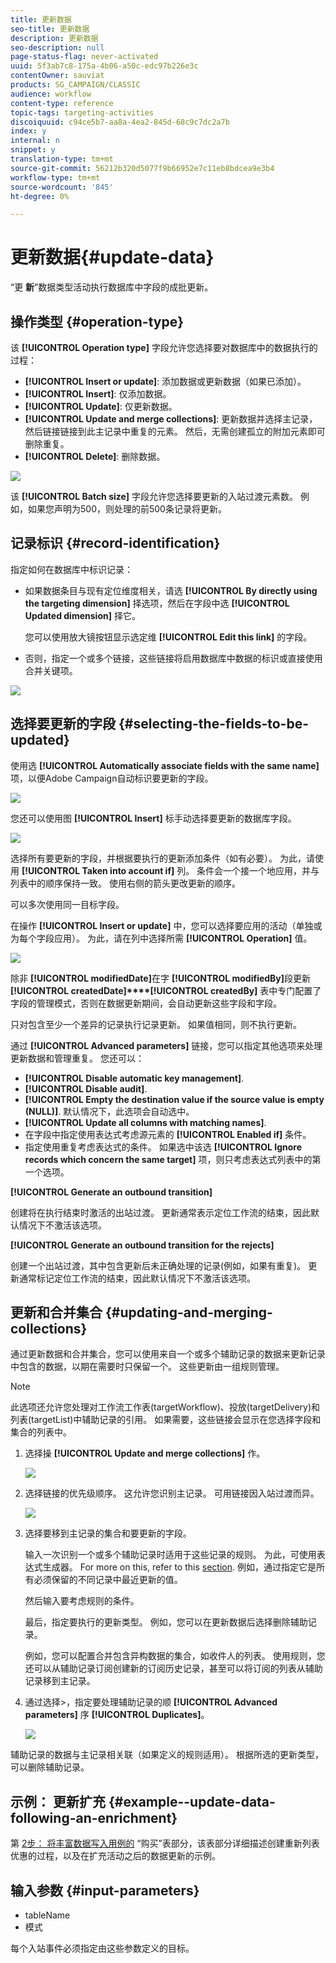 ```yaml
---
title: 更新数据
seo-title: 更新数据
description: 更新数据
seo-description: null
page-status-flag: never-activated
uuid: 5f3ab7c8-175a-4b06-a50c-edc97b226e3c
contentOwner: sauviat
products: SG_CAMPAIGN/CLASSIC
audience: workflow
content-type: reference
topic-tags: targeting-activities
discoiquuid: c94ce5b7-aa8a-4ea2-845d-68c9c7dc2a7b
index: y
internal: n
snippet: y
translation-type: tm+mt
source-git-commit: 56212b320d5077f9b66952e7c11eb8bdcea9e3b4
workflow-type: tm+mt
source-wordcount: '845'
ht-degree: 0%

---
```



# 更新数据{#update-data}

“更 **新**”数据类型活动执行数据库中字段的成批更新。

## 操作类型 {#operation-type}

该 **[!UICONTROL Operation type]** 字段允许您选择要对数据库中的数据执行的过程：

* **[!UICONTROL Insert or update]**: 添加数据或更新数据（如果已添加）。
* **[!UICONTROL Insert]**: 仅添加数据。
* **[!UICONTROL Update]**: 仅更新数据。
* **[!UICONTROL Update and merge collections]**: 更新数据并选择主记录，然后链接链接到此主记录中重复的元素。 然后，无需创建孤立的附加元素即可删除重复。
* **[!UICONTROL Delete]**: 删除数据。

![](assets/s_advuser_update_data_1.png)

该 **[!UICONTROL Batch size]** 字段允许您选择要更新的入站过渡元素数。 例如，如果您声明为500，则处理的前500条记录将更新。

## 记录标识 {#record-identification}

指定如何在数据库中标识记录：

* 如果数据条目与现有定位维度相关，请选 **[!UICONTROL By directly using the targeting dimension]** 择选项，然后在字段中选 **[!UICONTROL Updated dimension]** 择它。

   您可以使用放大镜按钮显示选定维 **[!UICONTROL Edit this link]** 的字段。

* 否则，指定一个或多个链接，这些链接将启用数据库中数据的标识或直接使用合并关键项。

![](assets/s_advuser_update_data_2.png)

## 选择要更新的字段 {#selecting-the-fields-to-be-updated}

使用选 **[!UICONTROL Automatically associate fields with the same name]** 项，以便Adobe Campaign自动标识要更新的字段。

![](assets/s_advuser_update_data_3b.png)

您还可以使用图 **[!UICONTROL Insert]** 标手动选择要更新的数据库字段。

![](assets/s_advuser_update_data_3.png)

选择所有要更新的字段，并根据要执行的更新添加条件（如有必要）。 为此，请使用 **[!UICONTROL Taken into account if]** 列。 条件会一个接一个地应用，并与列表中的顺序保持一致。 使用右侧的箭头更改更新的顺序。

可以多次使用同一目标字段。

在操作 **[!UICONTROL Insert or update]** 中，您可以选择要应用的活动（单独或为每个字段应用）。 为此，请在列中选择所需 **[!UICONTROL Operation]** 值。

![](assets/s_advuser_update_data_5.png)

除非 **[!UICONTROL modifiedDate]**&#x200B;在字 **[!UICONTROL modifiedBy]**&#x200B;段更新 **[!UICONTROL createdDate]****[!UICONTROL createdBy]** 表中专门配置了字段的管理模式，否则在数据更新期间，会自动更新这些字段和字段。

只对包含至少一个差异的记录执行记录更新。 如果值相同，则不执行更新。

通过 **[!UICONTROL Advanced parameters]** 链接，您可以指定其他选项来处理更新数据和管理重复。 您还可以：

* **[!UICONTROL Disable automatic key management]**.
* **[!UICONTROL Disable audit]**.
* **[!UICONTROL Empty the destination value if the source value is empty (NULL)]**. 默认情况下，此选项会自动选中。
* **[!UICONTROL Update all columns with matching names]**.
* 在字段中指定使用表达式考虑源元素的 **[!UICONTROL Enabled if]** 条件。
* 指定使用重复考虑表达式的条件。 如果选中该选 **[!UICONTROL Ignore records which concern the same target]** 项，则只考虑表达式列表中的第一个选项。

**[!UICONTROL Generate an outbound transition]**

创建将在执行结束时激活的出站过渡。 更新通常表示定位工作流的结束，因此默认情况下不激活该选项。

**[!UICONTROL Generate an outbound transition for the rejects]**

创建一个出站过渡，其中包含更新后未正确处理的记录(例如，如果有重复)。 更新通常标记定位工作流的结束，因此默认情况下不激活该选项。

## 更新和合并集合 {#updating-and-merging-collections}

通过更新数据和合并集合，您可以使用来自一个或多个辅助记录的数据来更新记录中包含的数据，以期在需要时只保留一个。 这些更新由一组规则管理。

>[!NOTE]
>
>此选项还允许您处理对工作流工作表(targetWorkflow)、投放(targetDelivery)和列表(targetList)中辅助记录的引用。 如果需要，这些链接会显示在您选择字段和集合的列表中。

1. 选择操 **[!UICONTROL Update and merge collections]** 作。

   ![](assets/update_and_merge_collections1.png)

1. 选择链接的优先级顺序。 这允许您识别主记录。 可用链接因入站过渡而异。

   ![](assets/update_and_merge_collections2.png)

1. 选择要移到主记录的集合和要更新的字段。

   输入一次识别一个或多个辅助记录时适用于这些记录的规则。 为此，可使用表达式生成器。 For more on this, refer to this [section](../../platform/using/defining-filter-conditions.md#building-expressions). 例如，通过指定它是所有必须保留的不同记录中最近更新的值。

   然后输入要考虑规则的条件。

   最后，指定要执行的更新类型。 例如，您可以在更新数据后选择删除辅助记录。

   例如，您可以配置合并包含异构数据的集合，如收件人的列表。 使用规则，您还可以从辅助记录订阅创建新的订阅历史记录，甚至可以将订阅的列表从辅助记录移到主记录。

1. 通过选择>，指定要处理辅助记录的顺 **[!UICONTROL Advanced parameters]** 序 **[!UICONTROL Duplicates]**。

   ![](assets/update_and_merge_collections3.png)

辅助记录的数据与主记录相关联（如果定义的规则适用）。 根据所选的更新类型，可以删除辅助记录。

## 示例： 更新扩充 {#example--update-data-following-an-enrichment}

第 [2步： 将丰富数据写入用例的](../../workflow/using/creating-a-summary-list.md#step-2--writing-enriched-data-to-the--purchases--table) “购买”表部分，该表部分详细描述创建重新列表优惠的过程，以及在扩充活动之后的数据更新的示例。

## 输入参数 {#input-parameters}

* tableName
* 模式

每个入站事件必须指定由这些参数定义的目标。
